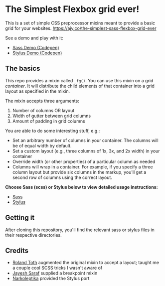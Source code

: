 # The Simplest Flexbox grid ever!

This is a set of simple CSS preprocessor mixins meant to provide a basic grid for your websites.
<https://ajy.co/the-simplest-sass-flexbox-grid-ever>

See a demo and play with it:

* [Sass Demo (Codepen)](http://codepen.io/aaronjamesyoung/pen/yezKpj)
* [Stylus Demo (Codepen)](https://codepen.io/narkoleptika/pen/eMJyjW)

## The basics

This repo provides a mixin called `_fg()`. You can use this mixin on a grid *container*. It will distribute the child elements of that container into a grid layout as specified in the mixin.

The mixin accepts three arguments:

1. Number of columns OR layout
2. Width of gutter between grid columns
3. Amount of padding in grid columns

You are able to do some interesting stuff, e.g.:

* Set an arbitrary number of columns in your container. The columns will be of equal width by default.
* Set a custom layout (e.g., three columns of 1x, 3x, and 2x width) in your container
* Override width (or other properties) of a particular column as needed
* Columns will wrap in a container. For example, if you specify a three column layout but provide six columns in the markup, you'll get a second row of columns using the correct layout.

**Choose Sass (scss) or Stylus below to view detailed usage instructions:**

* [Sass](/sass)
* [Stylus](/stylus)

## Getting it

After cloning this repository, you'll find the relevant sass or stylus files in their respective directories.

## Credits

* [Roland Toth](https://github.com/rolandtoth) augmented the original mixin to accept a layout; taught me a couple cool SCSS tricks I wasn't aware of
* [Jayesh Saraf](https://github.com/SarafJayesh) supplied a breakpoint mixin
* [Narkoleptika](https://github.com/Narkoleptika) provided the Stylus port
